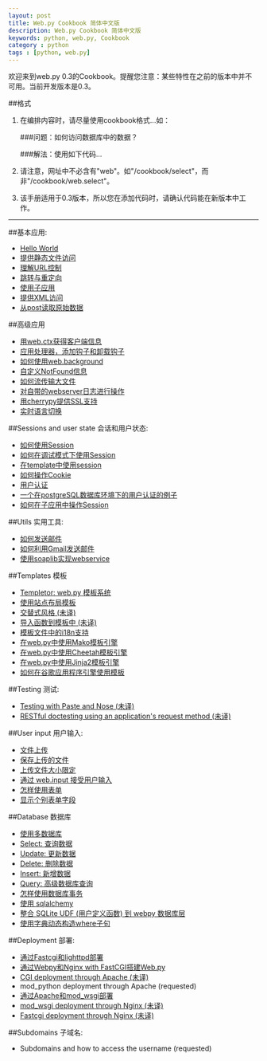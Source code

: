 ```yaml
---
layout: post
title: Web.py Cookbook 简体中文版
description: Web.py Cookbook 简体中文版
keywords: python, web.py, Cookbook
category : python
tags : [python, web.py]
---
```


欢迎来到web.py 0.3的Cookbook。提醒您注意：某些特性在之前的版本中并不可用。当前开发版本是0.3。

##格式

1. 在编排内容时，请尽量使用cookbook格式...如：
    
    ###问题：如何访问数据库中的数据？
     
    ###解法：使用如下代码...

1. 请注意，网址中不必含有"web"。如"/cookbook/select"，而非"/cookbook/web.select"。

1. 该手册适用于0.3版本，所以您在添加代码时，请确认代码能在新版本中工作。

-------------------------------------------------

##基本应用:
* [Hello World](http://justjavac.com/python/2012/04/19/webpy-cookbook-helloworld.html)
* [提供静态文件访问](http://justjavac.com/python/2012/04/19/webpy-cookbook-staticfiles.html)
* [理解URL控制](http://justjavac.com/python/2012/04/19/webpy-cookbook-url-handling.html)
* [跳转与重定向](http://justjavac.com/python/2012/04/19/webpy-cookbook-redirect-seeother.html)
* [使用子应用](http://justjavac.com/python/2012/04/19/webpy-cookbook-subapp.html)
* [提供XML访问](http://justjavac.com/python/2012/04/19/webpy-cookbook-xmlfiles.html)
* [从post读取原始数据](http://justjavac.com/python/2012/04/19/webpy-cookbook-postbasic.html)

##高级应用
* [用web.ctx获得客户端信息](http://justjavac.com/python/2012/04/19/webpy-cookbook-ctx.html)
* [应用处理器，添加钩子和卸载钩子](http://justjavac.com/python/2012/04/19/webpy-cookbook-application-processors.html)
* [如何使用web.background](http://justjavac.com/python/2012/04/19/webpy-cookbook-background.html)
* [自定义NotFound信息](http://justjavac.com/python/2012/04/19/webpy-cookbook-custom-notfound.html)
* [如何流传输大文件](http://justjavac.com/python/2012/04/19/webpy-cookbook-streaming-large-files.html)
* [对自带的webserver日志进行操作](http://justjavac.com/python/2012/04/19/webpy-cookbook-logging.html)
* [用cherrypy提供SSL支持](http://justjavac.com/python/2012/04/19/webpy-cookbook-ssl.html)
* [实时语言切换](http://justjavac.com/python/2012/04/19/webpy-cookbook-runtime-language-switch.html)

##Sessions and user state 会话和用户状态:
* [如何使用Session](http://justjavac.com/python/2012/04/19/webpy-cookbook-sessions.html)
* [如何在调试模式下使用Session](http://justjavac.com/python/2012/04/19/webpy-cookbook-session-with-reloader.html)
* [在template中使用session](http://justjavac.com/python/2012/04/19/webpy-cookbook-session-in-template.html)
* [如何操作Cookie](http://justjavac.com/python/2012/04/19/webpy-cookbook-cookies.html)
* [用户认证](http://justjavac.com/python/2012/04/19/webpy-cookbook-userauth.html)
* [一个在postgreSQL数据库环境下的用户认证的例子](http://justjavac.com/python/2012/04/19/webpy-cookbook-userauthpgsql.html)
* [如何在子应用中操作Session](http://justjavac.com/python/2012/04/19/webpy-cookbook-sessions-with-subapp.html)


##Utils 实用工具:
* [如何发送邮件](http://justjavac.com/python/2012/04/19/webpy-cookbook-sendmail.html)
* [如何利用Gmail发送邮件](http://justjavac.com/python/2012/04/19/webpy-cookbook-sendmail-using-gmail.html)
* [使用soaplib实现webservice](http://justjavac.com/python/2012/04/19/webpy-cookbook-webservice.html)

##Templates 模板
* [Templetor: web.py 模板系统](http://justjavac.com/python/2012/04/19/webpy-tutorial-templetor.html)
* [使用站点布局模板](http://justjavac.com/python/2012/04/19/webpy-cookbook-layout-template.html)
* [交替式风格 (未译)](http://justjavac.com/python/2012/04/19/webpy-cookbook-alternating-style.html)
* [导入函数到模板中 (未译)](http://justjavac.com/python/2012/04/19/webpy-cookbook-template-import.html)
* [模板文件中的i18n支持](http://justjavac.com/python/2012/04/19/webpy-cookbook-i18n-support-in-template-file.html)
* [在web.py中使用Mako模板引擎 ](http://justjavac.com/python/2012/04/19/webpy-cookbook-template-mako.html)
* [在web.py中使用Cheetah模板引擎](http://justjavac.com/python/2012/04/19/webpy-cookbook-template-cheetah.html)
* [在web.py中使用Jinja2模板引擎](http://justjavac.com/python/2012/04/19/webpy-cookbook-template-jinja.html)
* [如何在谷歌应用程序引擎使用模板](http://justjavac.com/python/2012/04/19/webpy-cookbook-templates-on-gae.html)

##Testing 测试:
* [Testing with Paste and Nose (未译)](http://justjavac.com/python/2012/04/19/webpy-cookbook-testing-with-paste-and-nose.html)
* [RESTful doctesting using an application's request method (未译)](http://justjavac.com/python/2012/04/19/webpy-cookbook-restful-doctesting-using-request.html)

##User input 用户输入:
* [文件上传](http://justjavac.com/python/2012/04/19/webpy-cookbook-fileupload.html)
* [保存上传的文件](http://justjavac.com/python/2012/04/19/webpy-cookbook-storeupload.html)
* [上传文件大小限定](http://justjavac.com/python/2012/04/19/webpy-cookbook-limiting-upload-size.html)
* [通过 web.input 接受用户输入](http://justjavac.com/python/2012/04/19/webpy-cookbook-input.html)
* [怎样使用表单](http://justjavac.com/python/2012/04/19/webpy-cookbook-forms.html)
* [显示个别表单字段](http://justjavac.com/python/2012/04/19/webpy-cookbook-form-fields.html)

##Database 数据库
* [使用多数据库](http://justjavac.com/python/2012/04/19/webpy-cookbook-multidbs/)
* [Select: 查询数据](http://justjavac.com/python/2012/04/19/webpy-cookbook-select/)
* [Update: 更新数据 ](http://justjavac.com/python/2012/04/19/webpy-cookbook-update/)
* [Delete: 删除数据](http://justjavac.com/python/2012/04/19/webpy-cookbook-delete/)
* [Insert: 新增数据](http://justjavac.com/python/2012/04/19/webpy-cookbook-insert/)
* [Query: 高级数据库查询](http://justjavac.com/python/2012/04/19/webpy-cookbook-query/)
* [怎样使用数据库事务](http://justjavac.com/python/2012/04/19/webpy-cookbook-transactions/)
* [使用 sqlalchemy](http://justjavac.com/python/2012/04/19/webpy-cookbook-sqlalchemy/)
* [整合 SQLite UDF (用户定义函数) 到 webpy 数据库层](http://justjavac.com/python/2012/04/19/webpy-cookbook-sqlite-udf/)
* [使用字典动态构造where子句](http://justjavac.com/python/2012/04/19/webpy-cookbook-where-dict/)

##Deployment 部署:
* [通过Fastcgi和lighttpd部署](http://justjavac.com/python/2012/04/19/webpy-cookbook-fastcgi-lighttpd/)
* [通过Webpy和Nginx with FastCGI搭建Web.py](http://justjavac.com/python/2012/04/19/webpy-cookbook-fastcgi-nginx/) 
* [CGI deployment through Apache (未译)](http://justjavac.com/python/2012/04/19/webpy-cookbook-cgi-apache/)
* mod_python deployment through Apache (requested)
* [通过Apache和mod_wsgi部署](http://justjavac.com/python/2012/04/19/webpy-cookbook-mod-wsgi-apache/)
* [mod_wsgi deployment through Nginx (未译)](http://justjavac.com/python/2012/04/19/webpy-cookbook-mod-wsgi-nginx/)
* [Fastcgi deployment through Nginx (未译)](http://justjavac.com/python/2012/04/19/webpy-cookbook-fastcgi-nginx/)

##Subdomains 子域名:
* Subdomains and how to access the username (requested)